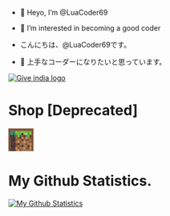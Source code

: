 - 👋 Heyo, I’m @LuaCoder69
- 👀 I’m interested in becoming a good coder 

- こんにちは、@LuaCoder69です。
- 👀 上手なコーダーになりたいと思っています。

<p>
<a href="https://indiafightscorona.giveindia.org">
<img src="https://d2wvdrxmr8p0wf.cloudfront.net/static/giveindia.svg" alt="Give india logo" width="200" />
</a>

<p>
<h1>Shop [Deprecated]</h1>
<img src="https://github.com/LuaCoder69/LuaCoder69/blob/main/menu-buy.gif" alt="Shop"/>
</p>


<h1>My Github Statistics.</h1>

[![My Github Statistics](https://github-readme-stats.vercel.app/api?username=LuaCoder69&theme=dracula&show_icons=true)](https://teamseas.org/)
